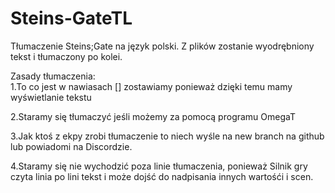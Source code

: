 # Steins-GateTL
Tłumaczenie Steins;Gate na język polski. Z plików zostanie wyodrębniony tekst i tłumaczony po kolei.<br>


Zasady tłumaczenia:
<br>
1.To co jest w nawiasach [] zostawiamy ponieważ dzięki temu mamy wyświetlanie tekstu<br>

2.Staramy się tłumaczyć jeśli możemy za pomocą programu OmegaT<br>

3.Jak ktoś z ekpy zrobi tłumaczenie to niech wyśle na new branch na github lub powiadomi na Discordzie.<br>

4.Staramy się nie wychodzić poza linie tłumaczenia, ponieważ Silnik gry czyta linia po lini tekst i może dojść do nadpisania innych wartośći i scen.


